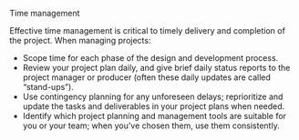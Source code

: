 Time management

Effective time management is critical to timely delivery and completion of the project. When managing projects:

-   Scope time for each phase of the design and development process.
-   Review your project plan daily, and give brief daily status reports to the project manager or producer (often these daily updates are called “stand-ups”).
-   Use contingency planning for any unforeseen delays; reprioritize and update the tasks and deliverables in your project plans when needed.
-   Identify which project planning and management tools are suitable for you or your team; when you’ve chosen them, use them consistently.